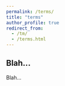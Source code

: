 ```yaml
---
permalink: /terms/
title: "terms"
author_profile: true
redirect_from: 
  - /tm/
  - /terms.html
---
```


## Blah...

Blah...

